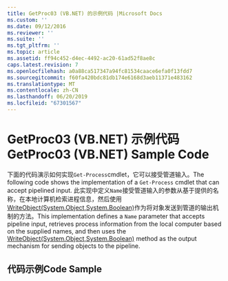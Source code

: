 ```yaml
---
title: GetProc03 (VB.NET) 的示例代码 |Microsoft Docs
ms.custom: ''
ms.date: 09/12/2016
ms.reviewer: ''
ms.suite: ''
ms.tgt_pltfrm: ''
ms.topic: article
ms.assetid: ff94c452-d4ec-4492-ac20-61ad52f8ae8c
caps.latest.revision: 7
ms.openlocfilehash: a0a88ca517347a94fc81534caace6efa0f13fdd7
ms.sourcegitcommit: f60fa420bdc81db174e6168d3aeb11371e483162
ms.translationtype: MT
ms.contentlocale: zh-CN
ms.lasthandoff: 06/20/2019
ms.locfileid: "67301567"
---
```

# <a name="getproc03-vbnet-sample-code"></a><span data-ttu-id="9f02f-102">GetProc03 (VB.NET) 示例代码</span><span class="sxs-lookup"><span data-stu-id="9f02f-102">GetProc03 (VB.NET) Sample Code</span></span>

<span data-ttu-id="9f02f-103">下面的代码演示如何实现`Get-Process`cmdlet，它可以接受管道输入。</span><span class="sxs-lookup"><span data-stu-id="9f02f-103">The following code shows the implementation of a `Get-Process` cmdlet that can accept pipelined input.</span></span> <span data-ttu-id="9f02f-104">此实现中定义`Name`接受管道输入的参数从基于提供的名称，在本地计算机检索进程信息，然后使用[WriteObject(System.Object,System.Boolean)](/dotnet/api/system.management.automation.cmdlet.writeobject?view=pscore-6.2.0#System_Management_Automation_Cmdlet_WriteObject_System_Object_System_Boolean_)作为将对象发送到管道的输出机制的方法。</span><span class="sxs-lookup"><span data-stu-id="9f02f-104">This implementation defines a `Name` parameter that accepts pipeline input, retrieves process information from the local computer based on the supplied names, and then uses the [WriteObject(System.Object,System.Boolean)](/dotnet/api/system.management.automation.cmdlet.writeobject?view=pscore-6.2.0#System_Management_Automation_Cmdlet_WriteObject_System_Object_System_Boolean_) method as the output mechanism for sending objects to the pipeline.</span></span>

## <a name="code-sample"></a><span data-ttu-id="9f02f-105">代码示例</span><span class="sxs-lookup"><span data-stu-id="9f02f-105">Code Sample</span></span>

<!-- TODO!!!: review snippet reference  [!CODE [Msh_samplesgetproc03#getproc03vbAll](Msh_samplesgetproc03#getproc03vbAll)]  -->
